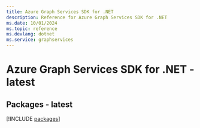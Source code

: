 ```yaml
---
title: Azure Graph Services SDK for .NET
description: Reference for Azure Graph Services SDK for .NET
ms.date: 10/01/2024
ms.topic: reference
ms.devlang: dotnet
ms.service: graphservices
---
```

# Azure Graph Services SDK for .NET - latest
## Packages - latest
[!INCLUDE [packages](graph-services-index.md)]